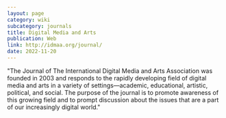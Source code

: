 ```yaml
---
layout: page
category: wiki
subcategory: journals
title: Digital Media and Arts
publication: Web
link: http://idmaa.org/journal/
date: 2022-11-20
---
```


"The Journal of The International Digital Media and Arts Association was founded in 2003 and responds to the rapidly developing field of digital media and arts in a variety of settings—academic, educational, artistic, political, and social. The purpose of the journal is to promote awareness of this growing field and to prompt discussion about the issues that are a part of our increasingly digital world."
